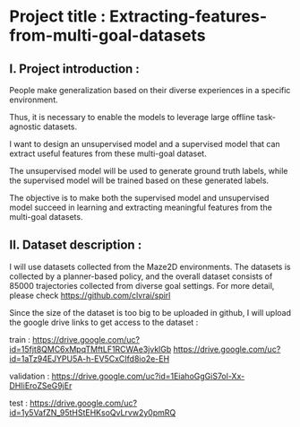 # Project title : Extracting-features-from-multi-goal-datasets

## I. Project introduction : 

People make generalization based on their diverse experiences in a specific environment. 

Thus, it is necessary to enable the models to leverage large offline task-agnostic datasets.

I want to design an unsupervised model and a supervised model that can extract useful features from these multi-goal dataset.

The unsupervised model will be used to generate ground truth labels, while the supervised model will be trained based on these generated labels. 

The objective is to make both the supervised model and unsupervised model succeed in learning and extracting meaningful features from the multi-goal datasets.


## II. Dataset description : 

I will use datasets collected from the Maze2D environments. The datasets is collected by a planner-based policy, and the overall dataset consists of 85000 trajectories collected from diverse goal settings.
For more detail, please check https://github.com/clvrai/spirl


Since the size of the dataset is too big to be uploaded in github, I will upload the google drive links to get access to the dataset :

train : https://drive.google.com/uc?id=15fjt8QMC6xMpqTMftLF1RCWAe3jvklGb
        https://drive.google.com/uc?id=1aTz94EJYPU5A-h-EV5CxCIfd8io2e-EH
        
validation : https://drive.google.com/uc?id=1EiahoGgGiS7ol-Xx-DHIiEroZSeG9jEr

test : https://drive.google.com/uc?id=1y5VafZN_95tHStEHKsoQvLrvw2y0pmRQ
